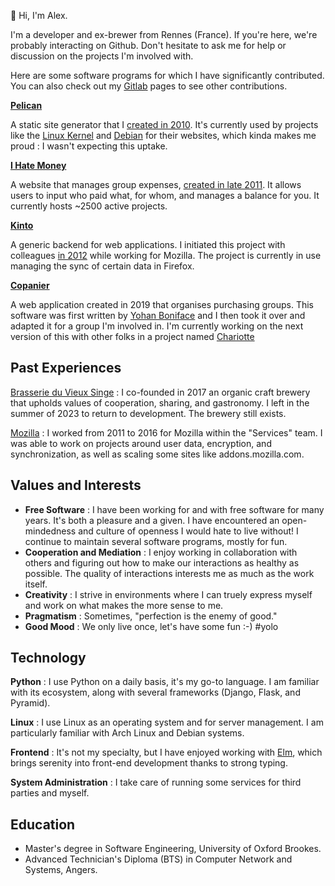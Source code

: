👋 Hi, I'm Alex.

I'm a developer and ex-brewer from Rennes (France). If you're here, we're probably interacting on Github. Don't hesitate to ask me for help or discussion on the projects I'm involved with.

Here are some software programs for which I have significantly contributed. You can also check out my [Gitlab](https://gitlab.com/almet) pages to see other contributions.

**[Pelican](http://getpelican.com)**

A static site generator that I [created in 2010](https://blog.notmyidea.org/pelican-a-simple-static-blog-generator-in-python.html). It's currently used by projects like the [Linux Kernel](https://www.kernel.org/pelican.html) and [Debian](https://bits.debian.org/pages/about.html) for their websites, which kinda makes me proud : I wasn't expecting this uptake.

**[I Hate Money](http://ihatemoney.org)**

A website that manages group expenses, [created in late 2011](https://blog.notmyidea.org/how-are-you-handling-your-shared-expenses.html). It allows users to input who paid what, for whom, and manages a balance for you. It currently hosts ~2500 active projects.

**[Kinto](https://github.com/kinto/kinto)**

A generic backend for web applications. I initiated this project with colleagues [in 2012](https://blog.notmyidea.org/thoughts-about-a-form-generation-service-gis-enabled.html) while working for Mozilla. The project is currently in use managing the sync of certain data in Firefox.

**[Copanier](https://github.com/spiral-project/copanier)**

A web application created in 2019 that organises purchasing groups. This software was first written by [Yohan Boniface](https://yohanboniface.me/) and I then took it over and adapted it for a group I'm involved in. I'm currently working on the next version of this with other folks in a project named [Chariotte](https://chariotte.fr)

## Past Experiences

[Brasserie du Vieux Singe](https://www.vieuxsinge.com/)
: I co-founded in 2017 an organic craft brewery that upholds values of cooperation, sharing, and gastronomy. I left in the summer of 2023 to return to development. The brewery still exists.

[Mozilla](https://mozilla.org)
: I worked from 2011 to 2016 for Mozilla within the "Services" team. I was able to work on projects around user data, encryption, and synchronization, as well as scaling some sites like addons.mozilla.com.

## Values and Interests

- **Free Software** : I have been working for and with free software for many years. It's both a pleasure and a given. I have encountered an open-mindedness and culture of openness I would hate to live without! I continue to maintain several software programs, mostly for fun.
- **Cooperation and Mediation** : I enjoy working in collaboration with others and figuring out how to make our interactions as healthy as possible. The quality of interactions interests me as much as the work itself.
- **Creativity** : I strive in environments where I can truely express myself and work on what makes the more sense to me.
- **Pragmatism** : Sometimes, "perfection is the enemy of good."
- **Good Mood** : We only live once, let's have some fun :-) #yolo

## Technology

**Python** : I use Python on a daily basis, it's my go-to language. I am familiar with its ecosystem, along with several frameworks (Django, Flask, and Pyramid).

**Linux** : I use Linux as an operating system and for server management. I am particularly familiar with Arch Linux and Debian systems.

**Frontend** : It's not my specialty, but I have enjoyed working with [Elm](https://elm-lang.org/), which brings serenity into front-end development thanks to strong typing.

**System Administration** : I take care of running some services for third parties and myself.

## Education

- Master's degree in Software Engineering, University of Oxford Brookes.
- Advanced Technician's Diploma (BTS) in Computer Network and Systems, Angers.
